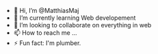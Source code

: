 - 👋 Hi, I’m @MatthiasMaj
- 🌱 I’m currently learning Web developement
- 💞️ I’m looking to collaborate on everything in web
- 📫 How to reach me ...
- ⚡ Fun fact: I'm plumber.

<!---
MatthiasMaj/MatthiasMaj is a ✨ special ✨ repository because its `README.md` (this file) appears on your GitHub profile.
You can click the Preview link to take a look at your changes.
--->
